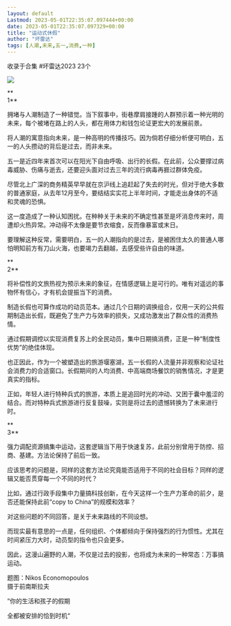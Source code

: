 ```yaml
---
layout: default
Lastmod: 2023-05-01T22:35:07.097444+00:00
date: 2023-05-01T22:35:07.097329+00:00
title: "运动式休假"
author: "坏雷达"
tags: [人潮,未来,五一,消费,一种]
---
```


收录于合集 #坏雷达2023 23个

![](https://images.weserv.nl/?url=https%3A//mmbiz.qpic.cn/mmbiz_png/cvMMxff5UEZ690NiaEribnMd67WCvKdhO0UvboWs6ptHgymzvlSK4MibyK5VNF1FFLPiadoXIH3UCWwpnanqZsAa7g/640%3Fwx_fmt%3Dpng)

**  
1**

拥堵与人潮制造了一种错觉。当下叙事中，街巷摩肩接踵的人群预示着一种光明的未来，每个被堵在路上的人头，都在用体力和钱包论证更宏大的发展前景。

将人潮的寓意指向未来，是一种高明的传播技巧。因为倘若仔细分析便可明白，五一的人头攒动的背后是过去，而非未来。

五一是近四年来首次可以在阳光下自由呼吸、出行的长假。在此前，公众要撑过病毒威胁、伤痛与逝去，还要迎头面对过去三年的流行病毒再捱过群体免疫。

尽管北上广深的商务精英早早就在京沪线上追赶起了失去的时光，但对于绝大多数的普通家庭，从去年12月至今，要结结实实花上半年时间，才能走出身体的不适和灵魂的恐惧。

这一度造成了一种认知困扰。在种种关于未来的不确定性甚至是坏消息传来时，周遭却火热异常。冲动得不太像是要节衣缩食，反而像暴富或末日。

要理解这种反常，需要明白，五一的人潮指向的是过去，是被困住太久的普通人哪怕明知前方有刀山火海，也要竭力去翻越，去感受些许自由的味道。  

**  
2**

将补偿性的文旅热视为预示未来的象征，在情感逻辑上是可行的。唯有对遥远的事物怀有信心，才有机会提振当下的消费。

制造长假也可算作成功的动员范本。通过几个日期的调换组合，仅用一天的公共假期制造出长假，既避免了生产力与效率的损失，又成功激发出了群众性的消费热情。

通过假期调控以实现消费复苏上的全民动员，集中日期搞消费，正是一种“制度性优势”的绝佳体现。

也正因此，作为一个被塑造出的旅游堰塞湖，五一长假的人流量并非观察和论证社会消费力的合适窗口。长假期间的人均消费、中高端商场餐饮的销售情况，才是更真实的指标。

正如，年轻人进行特种兵式的旅游，本质上是追回时光的冲动、又困于囊中羞涩的结合。而对特种兵式旅游进行反复鼓噪，实则是将过去的遗憾转换为了未来进行时。

**  
3**

强力调配资源搞集中运动，这套逻辑当下用于快速复苏，此前分别曾用于防控、招商、基建。方法论保持了前后一致。

应该思考的问题是，同样的这套方法论究竟能否适用于不同的社会目标？同样的逻辑又能否贯穿每一个不同的时代？

比如，通过行政手段集中力量搞科技创新，在今天这样一个生产力革命的前夕，是否还能保持此前“copy to China”的规模和效率？

对这些问题的不同回答，是关于未来路线的不同设想。

而现实最有意思的一点是，任何组织、个体都倾向于保持强烈的行为惯性。尤其在时间紧压力大时，动员型的指令也只会更多。

因此，这漫山遍野的人潮，不仅是过去的投影，也将成为未来的一种常态：万事搞运动。

题图：Nikos Economopoulos  
摄于前南斯拉夫

”你的生活和孩子的假期  

全都被安排的恰到时机“

